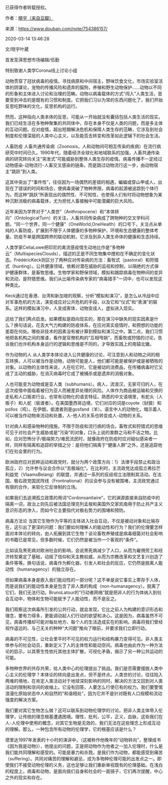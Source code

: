 已获得作者转载授权。


作者：[曉宇（来自豆瓣）](https://www.douban.com/people/30338291/)


来源：https://www.douban.com/note/754386157/


2020-03-14 13:46:28


文/晓宇叶葳  

首发澎湃思想市场编辑/伍勤  

特别致谢人类学Corona线上讨论小组  

动物贯穿了冠状病毒的疫情。寻找病原和中间宿主，野味饮食文化，市场实验室活体的阴谋论，宠物的传播风险和遗弃的猫狗，养殖和野生动物保护……动物以不同的形象和主体进入讨论和治理的范畴。动物以病毒载体的方式“闯入”人类生活，首要受到冲击的是既有的习惯和制度。它把我们习以为常的东西问题化了，我们开始反思吃野味的文化，反思机构的运行。  

然而，这种指向人类本体的反思，可能从一开始就没有囊括包括人类生活的现实。我们已经生活在多物种聚集的共同体中，存在本身不仅是人类的问题，而是多主体的互动问题。应对疫情，超出短期解决危机和保障人类生存的范畴，它涉及到社会制度和伦理深层的人类中心主义，以及能否去转变和改革如此逻辑下的社会生活。
  

人畜防疫
人畜共通传染病（Zoonosis，人和动物间可相互传染的疾病）在流行病研究中时间已久。1990年代，随着经济全球化和地域联系的加强，人畜共通传染病的研究转向关注“突发式”可能威胁到整体人类生存的疫情。病毒传播不一定经过动物感染-动物流行-人畜交叉感染的链条，而是跳过动物流行这一步，由动物宿主“跳跃”到人类。  

这其中突出了“事件性”，往往因为一场偶然的差错的相遇，蝙蝠或穿山甲或人，出现在了错误的时间和场合，使病毒突破了物种界限，病毒的起源被追踪到个体行为。而这种”跳跃“所表现出的偶然性、不可知性，也使得人们有时将动物想象为某种沉默消极的病毒载体，尤为担忧人畜接触中可能潜藏的巨大风险。  

近年来因为学界对于“人类世”（Anthropocene）和“本体转向”（OntologicalTurn）的关注，人畜共同传染病成了跨物种的交叉学科问题。“同一个世界，同一个健康”（OneWorld,OneHealth）的口号下，关注点从单纯的人畜防疫，扩展到不限于人体健康的多物种保护，环境和生态健康的整体考量。防疫不单是跨国跨界的联动机制，它涉及到非人类生命体的健康和生态持续。  

人类学家CeliaLowe把印尼的禽流感疫情生动地比作是“多物种云”（MultispeciesClouds），描述的正是不同生物集中搅和在不确定的变化状态。FrédéricKeck则区分了两种应对传染病的方法：畜牧式（pastoral）和狩猎式（hunting）。公共健康领域，依赖对潜在威胁的监视和控制，以隔绝的方式保护健康群体，是畜牧思维。生物学家和野保领域，模拟和跟踪病毒在物种间的变异和流动，是狩猎思维。我们从比喻传染病专家的“病毒猎手”一词中，也可以发现这种类比。  

Keck通过在香港、台湾和新加坡的观察，分析“模拟和演习”，是怎么从冷战中应对军事危机的方法，演变成应对公共危机的手段，以及它和“仪式”和“表演”的联系。这样的模拟演习中，人变成客体，动物变成人，虚拟进入现实。  

这给了我们两点启发。如果模拟是趋向现实的，那在演习中缺失的现实因素是什么？换句话说，花去大气力构建的防疫体系，在应对真实疫情时，和预想的功能的差距在何处。哪些非技术的因素没有被计算到模拟和演习之中。第二点，我们习惯地把各机构之间的推诿，看作是官僚机构的“互相甩锅”，而畜牧或狩猎的讨论，告诉我们也许机构本身运行的逻辑和思维是不同的，才导致实践上的南辕北辙。
  

作为动物的人
从人类学本体论进入公共健康的讨论，可注意到人和动物之间的相互转换，人可以被当作是动物，动物可能是人，他们都可能是被保护或是被牺牲的对象。以动物的主体性来说，人在吃它时，它是被动的消费品，在传播病毒时它又成了主动的威胁，在消灭病毒时它成了被捕杀或是遗弃的消极对象。  

人也可能变为动物或是亚人类（subhumans）。病人，流浪汉，无家可归的人，在这次疫情中面临着被归为亚人而被差异处理的风险。人体作为商品被运输和交换的走私和人口贩卖行业，也常有动物化的语言特征。熟悉的中文语境里，有蛇头（人贩子）和人蛇（偷渡者）。在美国墨西哥边境，它们对应的词是coyote（豺狼）和pollos（鸡）。在伊朗，偷渡者则是gosfand（羊）。语言中人的动物化，暗示着人可以被当作动物来流动和处置，人-他人的关系也转变成人-动物的关系。  

针对病人和感染物种的措施，不限于防疫和流行病的场合。畜牧式和狩猎式的思维可见于对社会产生威胁或是“污染”的对象，口头上说的害群之马和不洁之物。比如，应对恐怖分子/极端势力/难民流民时，就像政府在防疫时应对疑似感染者一样，同样有隔离和追踪的举措之分：是将他们隔离于“健康人群”之外，还是追踪他们在社会里的行为。  

欧洲政府应对民粹运动和政党时，就分为两个政策方向：1）法律手段禁止和政治孤立，2）允许参与议会合作以“去极端化”。在比利时，主流政党达成孤立弗拉芒利益党（VlaamsBelang）的联盟，并通过一系列的反歧视立法限制其活动。在法国，极右政党国民阵线（Frontnational）的议会参与没有被围堵，主流政党通过有限的合作，来软化它反体制的立场。  

如果我们去追溯孤立政策的用词“Cordonsanitaire”，它的渊源直接来自防疫中的隔离一词，政治上则先后被法国总理克列孟梭和美国外交家凯南用于防止共产主义意识形态的渗入，而如今它主要指代对极右势力的围堵和预防。  

病毒方法论
当其它生物作为平等的主体进入社会互动，不仅是被动对象和比喻存在，这引出了更深的问题：我们要如何理解人的能动性和行为？我们的伦理要怎样面对本体论的转向，由人拓展到其它生物？谈论畜牧养殖或是病毒细菌对社会影响的书籍已是常见，但多数时候，它们仍然是被当作一个客观的“条件”。  

比如谈及黑死病对欧洲社会的影响，会说黑死病减少了人口，从而为雇佣劳工和经济转型奠定了基础，动摇了信仰和天主教权威，从而为宗教改革和文艺复兴创造了条件等等。换句话说，病毒作为孵化器，引发人和社会的反应，它仍然是脱离人能动性（humanagency）的独立存在。  

但如果病毒本身是嵌入我们能动性的一部分呢？这不单是说它事实上寄存于人体，而是说我们的能动性本身是包含了非人类的构成（non-humanagency）。脱离了它们，我们无法行动。BrunoLatour的“行动者网络”就是把非人的行为体纳入到社会互动中，物体和生物可能赋予了人能动性，而不是反之。  

我们观察这次病毒所引发的公共行动，就会发现，它比之前人为构建的意识形态和理念，要有力得多，更能调动起人们行动的欲望和决心。这是因为，病毒虽然不可见，病毒传播却可能对每处地方、每个人的生活造成实在的影响。病毒将我们曾经视作遥远的、与己无关的种种“大问题”推向了眼前，并要求我们立即行动。  

病毒的不可见性，让社会里平时不可见的权力运行和结构暴力变得可见。非人类主体参与的社会动员，重新定义了人的主体性和能动空间。病毒也由此作为一种方法论的启示，以其寄生性依托其他主体扩散，可视化矛盾，揭示了另一种公共运动的可能。  

多物种世界的共存共荣，给人类中心的伦理提出了挑战。我们是否需要摆脱人类中心主义的伦理学？本体论的转向是出发点，但不是终点。人类世的讨论，往往陷入两难的境地，在肯定人类活动对于地球深刻影响的同时，解决的方法又回到对人类活动的限制和空间的收缩上。它没有回答，人要怎么行使已有的权力。我们要警惕浪漫化原始状态中人和自然的“和谐相处”，因为它并不是针对既有人口规模和流动强度的解决方案。  

我们要对其它生物怎么做？这可以联系到动物伦理学的讨论。把非人类主体带入伦理学，让传统的理念根基遭遇困境。理性，批判，公平，正义，血脉，这些我们在人-人伦理中使用的概念，对其它生物是无效的，我们无法在这些理念上形成互动的理解。那么，一种包含所有动物的伦理学，它的根基应该是什么？  

德里达1997年发表的十小时的演讲中，（这被称作他晚年的“动物转向”，整理成书《因为我是动物》），他提出的问题，正是把动物作为他者之一加入伦理时，什么是我们能共同理解和感受的。可能是暴力和杀戮，是我们作为动物，都能感受到痛苦（suffering）。共同对痛苦的理解和避忌，成为多物种伦理可能的出发点之一。即使我们不接受动物伦理的义务，这也足够让我们重新审视既有的伦理基础。在浅白的程度上，病毒和动物，是面向我们自身和社会的一面镜子，它们再次提醒，中心之外的现实和存在。  


